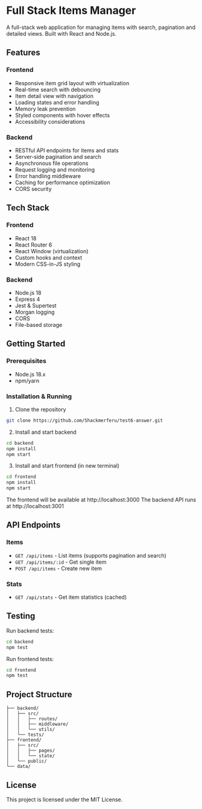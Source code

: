 # Full Stack Items Manager

A full-stack web application for managing items with search, pagination and detailed views. Built with React and Node.js.

## Features

### Frontend
- Responsive item grid layout with virtualization
- Real-time search with debouncing
- Item detail view with navigation
- Loading states and error handling
- Memory leak prevention
- Styled components with hover effects
- Accessibility considerations

### Backend
- RESTful API endpoints for items and stats
- Server-side pagination and search
- Asynchronous file operations
- Request logging and monitoring
- Error handling middleware
- Caching for performance optimization
- CORS security

## Tech Stack

### Frontend
- React 18
- React Router 6
- React Window (virtualization)
- Custom hooks and context
- Modern CSS-in-JS styling

### Backend
- Node.js 18
- Express 4
- Jest & Supertest
- Morgan logging
- CORS
- File-based storage

## Getting Started

### Prerequisites
- Node.js 18.x
- npm/yarn

### Installation & Running

1. Clone the repository
```bash
git clone https://github.com/Shackmerferu/test6-answer.git
```

2. Install and start backend
```bash
cd backend
npm install
npm start
```

3. Install and start frontend (in new terminal)
```bash
cd frontend
npm install
npm start
```

The frontend will be available at http://localhost:3000
The backend API runs at http://localhost:3001

## API Endpoints

### Items
- `GET /api/items` - List items (supports pagination and search)
- `GET /api/items/:id` - Get single item
- `POST /api/items` - Create new item

### Stats
- `GET /api/stats` - Get item statistics (cached)

## Testing

Run backend tests:
```bash
cd backend
npm test
```

Run frontend tests:
```bash
cd frontend
npm test
```

## Project Structure

```
├── backend/
│   ├── src/
│   │   ├── routes/
│   │   ├── middleware/
│   │   └── utils/
│   └── tests/
├── frontend/
│   ├── src/
│   │   ├── pages/
│   │   └── state/
│   └── public/
└── data/
```

## License

This project is licensed under the MIT License.